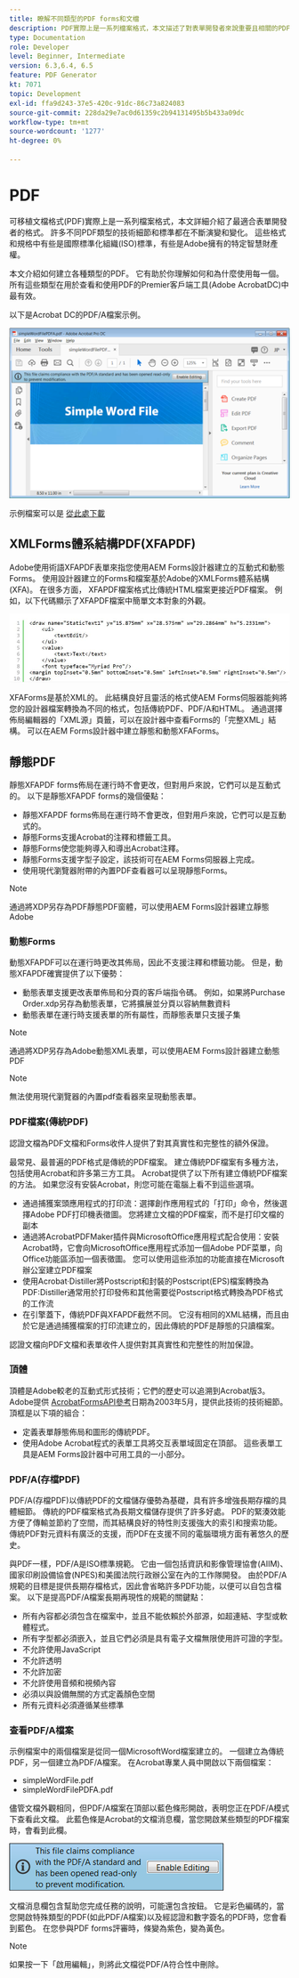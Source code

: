 ```yaml
---
title: 瞭解不同類型的PDF forms和文檔
description: PDF實際上是一系列檔案格式，本文描述了對表單開發者來說重要且相關的PDF類型。
type: Documentation
role: Developer
level: Beginner, Intermediate
version: 6.3,6.4, 6.5
feature: PDF Generator
kt: 7071
topic: Development
exl-id: ffa9d243-37e5-420c-91dc-86c73a824083
source-git-commit: 228da29e7ac0d61359c2b94131495b5b433a09dc
workflow-type: tm+mt
source-wordcount: '1277'
ht-degree: 0%

---
```


# PDF

可移植文檔格式(PDF)實際上是一系列檔案格式，本文詳細介紹了最適合表單開發者的格式。 許多不同PDF類型的技術細節和標準都在不斷演變和變化。 這些格式和規格中有些是國際標準化組織(ISO)標準，有些是Adobe擁有的特定智慧財產權。

本文介紹如何建立各種類型的PDF。 它有助於你理解如何和為什麼使用每一個。 所有這些類型在用於查看和使用PDF的Premier客戶端工具(Adobe AcrobatDC)中最有效。

以下是Acrobat DC的PDF/A檔案示例。

![普德法](assets/pdfa-file-in-acrobat.png)

示例檔案可以是 [從此處下載](assets/pdf-file-types.zip)

## XMLForms體系結構PDF(XFAPDF)

Adobe使用術語XFAPDF表單來指您使用AEM Forms設計器建立的互動式和動態Forms。 使用設計器建立的Forms和檔案基於Adobe的XMLForms體系結構(XFA)。 在很多方面， XFAPDF檔案格式比傳統HTML檔案更接近PDF檔案。 例如，以下代碼顯示了XFAPDF檔案中簡單文本對象的外觀。

![文本欄位](assets/text-field.JPG)

XFAForms是基於XML的。 此結構良好且靈活的格式使AEM Forms伺服器能夠將您的設計器檔案轉換為不同的格式，包括傳統PDF、PDF/A和HTML。 通過選擇佈局編輯器的「XML源」頁籤，可以在設計器中查看Forms的「完整XML」結構。 可以在AEM Forms設計器中建立靜態和動態XFAForms。

## 靜態PDF

靜態XFAPDF forms佈局在運行時不會更改，但對用戶來說，它們可以是互動式的。 以下是靜態XFAPDF forms的幾個優點：

* 靜態XFAPDF forms佈局在運行時不會更改，但對用戶來說，它們可以是互動式的。
* 靜態Forms支援Acrobat的注釋和標籤工具。
* 靜態Forms使您能夠導入和導出Acrobat注釋。
* 靜態Forms支援字型子設定，該技術可在AEM Forms伺服器上完成。
* 使用現代瀏覽器附帶的內置PDF查看器可以呈現靜態Forms。

>[!NOTE]
>
> 通過將XDP另存為PDF靜態PDF窗體，可以使用AEM Forms設計器建立靜態Adobe



### 動態Forms

動態XFAPDF可以在運行時更改其佈局，因此不支援注釋和標籤功能。 但是，動態XFAPDF確實提供了以下優勢：

* 動態表單支援更改表單佈局和分頁的客戶端指令碼。 例如，如果將Purchase Order.xdp另存為動態表單，它將擴展並分頁以容納無數資料
* 動態表單在運行時支援表單的所有屬性，而靜態表單只支援子集

>[!NOTE]
>
> 通過將XDP另存為Adobe動態XML表單，可以使用AEM Forms設計器建立動態PDF

>[!NOTE]
>
> 無法使用現代瀏覽器的內置pdf查看器來呈現動態表單。

### PDF檔案(傳統PDF)

認證文檔為PDF文檔和Forms收件人提供了對其真實性和完整性的額外保證。

最常見、最普遍的PDF格式是傳統的PDF檔案。 建立傳統PDF檔案有多種方法，包括使用Acrobat和許多第三方工具。 Acrobat提供了以下所有建立傳統PDF檔案的方法。 如果您沒有安裝Acrobat，則您可能在電腦上看不到這些選項。

* 通過捕獲案頭應用程式的打印流：選擇創作應用程式的「打印」命令，然後選擇Adobe PDF打印機表徵圖。 您將建立文檔的PDF檔案，而不是打印文檔的副本
* 通過將AcrobatPDFMaker插件與MicrosoftOffice應用程式配合使用：安裝Acrobat時，它會向MicrosoftOffice應用程式添加一個Adobe PDF菜單，向Office功能區添加一個表徵圖。 您可以使用這些添加的功能直接在Microsoft辦公室建立PDF檔案
* 使用Acrobat·Distiller將Postscript和封裝的Postscript(EPS)檔案轉換為PDF:Distiller通常用於打印發佈和其他需要從Postscript格式轉換為PDF格式的工作流
* 在引擎蓋下，傳統PDF與XFAPDF截然不同。 它沒有相同的XML結構，而且由於它是通過捕獲檔案的打印流建立的，因此傳統的PDF是靜態的只讀檔案。

認證文檔向PDF文檔和表單收件人提供對其真實性和完整性的附加保證。

### 頂體

頂體是Adobe較老的互動式形式技術；它們的歷史可以追溯到Acrobat版3。 Adobe提供 [AcrobatFormsAPI參考](assets/FormsAPIReference.pdf)日期為2003年5月，提供此技術的技術細節。 頂框是以下項的組合：

* 定義表單靜態佈局和圖形的傳統PDF。
* 使用Adobe Acrobat程式的表單工具將交互表單域固定在頂部。 這些表單工具是AEM Forms設計器中可用工具的一小部分。

### PDF/A(存檔PDF)

PDF/A(存檔PDF)以傳統PDF的文檔儲存優勢為基礎，具有許多增強長期存檔的具體細節。 傳統的PDF檔案格式為長期文檔儲存提供了許多好處。 PDF的緊湊效能方便了傳輸並節約了空間，而其結構良好的特性則支援強大的索引和搜索功能。 傳統PDF對元資料有廣泛的支援，而PDF在支援不同的電腦環境方面有著悠久的歷史。

與PDF一樣，PDF/A是ISO標準規範。 它由一個包括資訊和影像管理協會(AIIM)、國家印刷設備協會(NPES)和美國法院行政辦公室在內的工作隊開發。 由於PDF/A規範的目標是提供長期存檔格式，因此會省略許多PDF功能，以便可以自包含檔案。 以下是提高PDF/A檔案長期再現性的規範的關鍵點：

* 所有內容都必須包含在檔案中，並且不能依賴於外部源，如超連結、字型或軟體程式。
* 所有字型都必須嵌入，並且它們必須是具有電子文檔無限使用許可證的字型。
* 不允許使用JavaScript
* 不允許透明
* 不允許加密
* 不允許使用音頻和視頻內容
* 必須以與設備無關的方式定義顏色空間
* 所有元資料必須遵循某些標準

### 查看PDF/A檔案

示例檔案中的兩個檔案是從同一個MicrosoftWord檔案建立的。 一個建立為傳統PDF，另一個建立為PDF/A檔案。 在Acrobat專業人員中開啟以下兩個檔案：

* simpleWordFile.pdf
* simpleWordFilePDFA.pdf

儘管文檔外觀相同，但PDF/A檔案在頂部以藍色條形開啟，表明您正在PDF/A模式下查看此文檔。 此藍色條是Acrobat的文檔消息欄，當您開啟某些類型的PDF檔案時，會看到此欄。

![PDF-img](assets/pdfa-message.png)

文檔消息欄包含幫助您完成任務的說明，可能還包含按鈕。 它是彩色編碼的，當您開啟特殊類型的PDF(如此PDF/A檔案)以及經認證和數字簽名的PDF時，您會看到藍色。 在您參與PDF forms評審時，條變為紫色，變為黃色。

>[!NOTE]
>
> 如果按一下「啟用編輯」，則將此文檔從PDF/A符合性中刪除。
